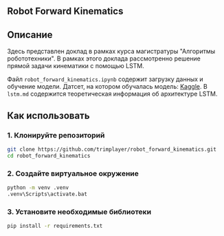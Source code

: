## Robot Forward Kinematics

## Описание

Здесь представлен доклад в рамках курса магистратуры "Алгоритмы робототехники". В рамках этого доклада рассмотренно решение прямой задачи кинематики с помощью LSTM. 

Файл `robot_forward_kinematics.ipynb` содержит загрузку данных и обучение модели. Датсет, на котором обучалась модель: [Kaggle](https://www.kaggle.com/datasets/sandibaressiegota/robot-kinematics-dataset/data). В `lstm.md` содержится теоретическая информация об архитектуре LSTM. 


## Как использовать

### 1. Клонируйте репозиторий

```bash
git clone https://github.com/trimplayer/robot_forward_kinematics.git
cd robot_forward_kinematics
```

### 2. Создайте виртуальное окружение

```bash
python -m venv .venv
.venv\Scripts\activate.bat
```

### 3. Установите необходимые библиотеки

```bash
pip install -r requirements.txt
```

